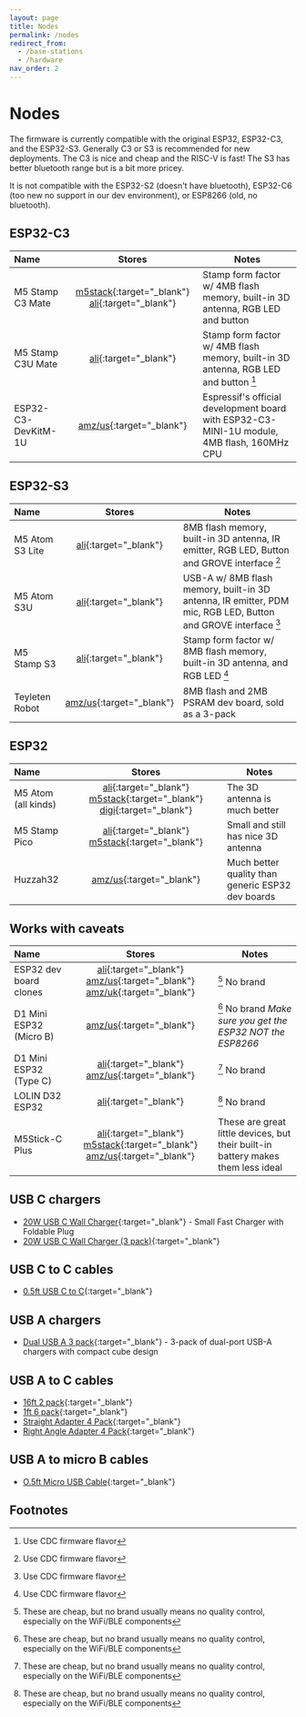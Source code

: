 ```yaml
---
layout: page
title: Nodes
permalink: /nodes
redirect_from:
  - /base-stations
  - /hardware
nav_order: 2
---
```


# Nodes

The firmware is currently compatible with the original ESP32, ESP32-C3, and the ESP32-S3.  Generally C3 or S3 is recommended for new deployments.  The C3 is nice and cheap and the RISC-V is fast!  The S3 has better bluetooth range but is a bit more pricey.

It is not compatible with the ESP32-S2 (doesn't have bluetooth), ESP32-C6 (too new no support in our dev environment), or ESP8266 (old, no bluetooth).

## ESP32-C3

| Name                | Stores       | Notes |
|:--------------------|:------------:|-------|
| M5 Stamp C3 Mate    | [m5stack](https://shop.m5stack.com/products/m5stamp-c3-mate-with-pin-headers){:target="_blank"} [ali](https://s.click.aliexpress.com/e/_omweFp9){:target="_blank"} | Stamp form factor w/ 4MB flash memory, built-in 3D antenna, RGB LED and button
| M5 Stamp C3U Mate   | [ali](https://s.click.aliexpress.com/e/_onkgbFp){:target="_blank"} | Stamp form factor w/ 4MB flash memory, built-in 3D antenna, RGB LED and button [^cdc]
| ESP32-C3-DevKitM-1U | [amz/us](https://amzn.to/41WQXFa){:target="_blank"} | Espressif's official development board with ESP32-C3-MINI-1U module, 4MB flash, 160MHz CPU |

## ESP32-S3

| Name               | Stores         | Notes |
|:-------------------|:--------------:|-------|
| M5 Atom S3 Lite    | [ali](https://s.click.aliexpress.com/e/_oFSxCND){:target="_blank"} | 8MB flash memory, built-in 3D antenna, IR emitter,  RGB LED, Button and GROVE interface [^cdc] |
| M5 Atom S3U        | [ali](https://s.click.aliexpress.com/e/_opyVX2n){:target="_blank"} | USB-A w/ 8MB flash memory, built-in 3D antenna, IR emitter, PDM mic, RGB LED, Button and GROVE interface [^cdc] |
| M5 Stamp S3        | [ali](https://s.click.aliexpress.com/e/_oB3a0Dv){:target="_blank"} | Stamp form factor w/ 8MB flash memory, built-in 3D antenna, and RGB LED [^cdc] |
| Teyleten Robot | [amz/us](https://amzn.to/4jXMRUl){:target="_blank"} | 8MB flash and 2MB PSRAM dev board, sold as a 3-pack |

## ESP32

| Name                | Stores         | Notes |
|:--------------------|:--------------:|-------|
| M5 Atom (all kinds) | [ali](https://s.click.aliexpress.com/e/_oDWoyd1){:target="_blank"} [m5stack](https://shop.m5stack.com/collections/m5-controllers/products/atom-lite-esp32-development-kit){:target="_blank"} [digi](https://www.digikey.com/en/products/detail/m5stack-technology-co-ltd/C008/12088545){:target="_blank"} | The 3D antenna is much better
| M5 Stamp Pico       | [ali](https://s.click.aliexpress.com/e/_olAPbYT){:target="_blank"} [m5stack](https://shop.m5stack.com/collections/m5-controllers/products/m5stamp-pico-diy-kit){:target="_blank"} | Small and still has nice 3D antenna
| Huzzah32            | [amz/us](https://amzn.to/4kWlmw4){:target="_blank"} | Much better quality than generic ESP32 dev boards |

## Works with caveats

| Name               | Stores         | Notes |
|:-------------------|:--------------:|-------|
| ESP32 dev board clones   | [ali](https://s.click.aliexpress.com/e/_okTMXEr){:target="_blank"} [amz/us](https://amzn.to/4iWKv86){:target="_blank"} [amz/uk](https://amzn.to/4iyqHYK){:target="_blank"} | [^unbranded] No brand |
| D1 Mini ESP32 (Micro B)  | [amz/us](https://amzn.to/3tlkK8D){:target="_blank"} | [^unbranded] No brand *Make sure you get the ESP32 NOT the ESP8266* |
| D1 Mini ESP32 (Type C)   | [ali](https://s.click.aliexpress.com/e/_oC7KI4X){:target="_blank"} [amz/us](https://amzn.to/41VjFGq){:target="_blank"} | [^unbranded] No brand |
| LOLIN D32 ESP32    | [ali](https://s.click.aliexpress.com/e/_onxVPQX){:target="_blank"} | [^unbranded] No brand
| M5Stick-C Plus     | [ali](https://s.click.aliexpress.com/e/_oo2TM0P){:target="_blank"} [m5stack](https://shop.m5stack.com/collections/m5-controllers/products/m5stickc-plus-esp32-pico-mini-iot-development-kit){:target="_blank"} [amz/us](https://amzn.to/4iOzTZj){:target="_blank"} | These are great little devices, but their built-in battery makes them less ideal |

## USB C chargers

* [20W USB C Wall Charger](https://amzn.to/4kXGphK){:target="_blank"} - Small Fast Charger with Foldable Plug
* [20W USB C Wall Charger (3 pack)](https://amzn.to/4hFLcBz){:target="_blank"}

## USB C to C cables

* [0.5ft USB C to C](https://amzn.to/4j02B9f){:target="_blank"}

## USB A chargers

* [Dual USB A 3 pack](https://amzn.to/4iA0EAq){:target="_blank"} - 3-pack of dual-port USB-A chargers with compact cube design

## USB A to C cables

* [16ft 2 pack](https://amzn.to/3zzTTXW){:target="_blank"}
* [1ft 6 pack](https://amzn.to/3kyD8Is){:target="_blank"}
* [Straight Adapter 4 Pack](https://amzn.to/4hNrh3O){:target="_blank"}
* [Right Angle Adapter 4 Pack](https://amzn.to/4bWWH6o){:target="_blank"}

## USB A to micro B cables

* [O.5ft Micro USB Cable](https://amzn.to/4hzksTa){:target="_blank"}

## Footnotes

[^unbranded]: These are cheap, but no brand usually means no quality control, especially on the WiFi/BLE components
[^cdc]: Use CDC firmware flavor